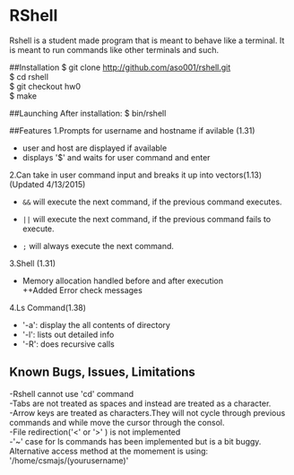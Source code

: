 # RShell

Rshell is a student made program that is meant to behave like a terminal. It is meant to run commands like other terminals and such.

##Installation
$ git clone http://github.com/aso001/rshell.git  
$ cd rshell  
$ git checkout hw0  
$ make  

##Launching
After installation:
$ bin/rshell

##Features
1.Prompts for username and hostname if avilable (1.31)
- user and host are displayed if available
- displays '$' and waits for user command and enter

2.Can take in user command input and breaks it up into vectors(1.13)  (Updated 4/13/2015)
- `&&` will execute the next command, if the previous command executes.

- `||` will execute the next command, if the previous command fails to execute.

- `;` will always execute the next command.

3.Shell (1.31)
- Memory allocation handled before and after execution  
++Added Error check messages  

4.Ls Command(1.38)  
- '-a': display the all contents of directory 
- '-l': lists out detailed info  
- '-R': does recursive calls  

## Known Bugs, Issues, Limitations 
-Rshell cannot use 'cd' command  
-Tabs are not treated as spaces and instead are treated as a character.  
-Arrow keys are treated as characters.They will not cycle through previous commands and while move the cursor through the consol.  
-File redirection('<' or '>' ) is not implemented  
-'~' case for ls commands has been implemented but is a bit buggy. Alternative access method at the momement is using: '/home/csmajs/(yourusername)'   

